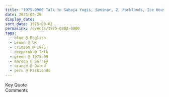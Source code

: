 ```yaml
---
title: "1975-0900 Talk to Sahaja Yogis, Seminar, 2, Parklands, Ice House Wood, Hurst Green, Oxted, Surrey, UK (month not sure)"
date: 2023-08-29
display_date: 
sort_date: 1975-09-02
permalink: /events/1975-0902-0900
tags:
  - blue @ English
  - brown @ UK
  - crimson @ 1975
  - deeppink @ Talk
  - green @ 1975-09
  - maroon @ Surrey
  - orange @ Oxted
  - peru @ Parklands
---
```


<wave-list>
  <list-title color="green" width="75">Key Quote</list-title>
  <list-item color="BlanchedAlmond"  width="200"></list-item>
  <list-item color="Lavender"></list-item>
  <list-item color="BlanchedAlmond"></list-item>
</wave-list>

<br>

<wave-list>
  <list-title color="green" width="75">Comments</list-title>
  <list-item color="BlanchedAlmond"  width="200"></list-item>
  <list-item color="Lavender"></list-item>
  <list-item color="BlanchedAlmond"></list-item>
</wave-list>